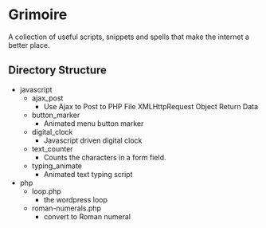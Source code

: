 # Grimoire

A collection of useful scripts, snippets and spells that make the internet a better place.

## Directory Structure

  - javascript
    - ajax_post
      - Use Ajax to Post to PHP File XMLHttpRequest Object Return Data
    - button_marker
      - Animated menu button marker
    - digital_clock
      - Javascript driven digital clock
    - text_counter
      - Counts the characters in a form field.
    - typing_animate
      - Animated text typing script
  - php
    - loop.php
      - the wordpress loop
    - roman-numerals.php
      - convert to Roman numeral
